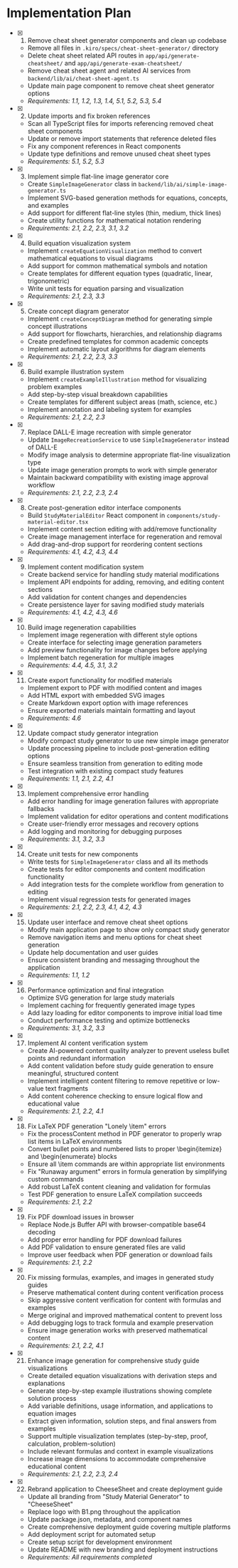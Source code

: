 # Implementation Plan

- [x] 1. Remove cheat sheet generator components and clean up codebase
  - Remove all files in `.kiro/specs/cheat-sheet-generator/` directory
  - Delete cheat sheet related API routes in `app/api/generate-cheatsheet/` and `app/api/generate-exam-cheatsheet/`
  - Remove cheat sheet agent and related AI services from `backend/lib/ai/cheat-sheet-agent.ts`
  - Update main page component to remove cheat sheet generator options
  - _Requirements: 1.1, 1.2, 1.3, 1.4, 5.1, 5.2, 5.3, 5.4_

- [x] 2. Update imports and fix broken references
  - Scan all TypeScript files for imports referencing removed cheat sheet components
  - Update or remove import statements that reference deleted files
  - Fix any component references in React components
  - Update type definitions and remove unused cheat sheet types
  - _Requirements: 5.1, 5.2, 5.3_

- [x] 3. Implement simple flat-line image generator core
  - Create `SimpleImageGenerator` class in `backend/lib/ai/simple-image-generator.ts`
  - Implement SVG-based generation methods for equations, concepts, and examples
  - Add support for different flat-line styles (thin, medium, thick lines)
  - Create utility functions for mathematical notation rendering
  - _Requirements: 2.1, 2.2, 2.3, 3.1, 3.2_

- [x] 4. Build equation visualization system
  - Implement `createEquationVisualization` method to convert mathematical equations to visual diagrams
  - Add support for common mathematical symbols and notation
  - Create templates for different equation types (quadratic, linear, trigonometric)
  - Write unit tests for equation parsing and visualization
  - _Requirements: 2.1, 2.3, 3.3_

- [x] 5. Create concept diagram generator
  - Implement `createConceptDiagram` method for generating simple concept illustrations
  - Add support for flowcharts, hierarchies, and relationship diagrams
  - Create predefined templates for common academic concepts
  - Implement automatic layout algorithms for diagram elements
  - _Requirements: 2.1, 2.2, 2.3, 3.3_

- [x] 6. Build example illustration system
  - Implement `createExampleIllustration` method for visualizing problem examples
  - Add step-by-step visual breakdown capabilities
  - Create templates for different subject areas (math, science, etc.)
  - Implement annotation and labeling system for examples
  - _Requirements: 2.1, 2.2, 2.3_

- [x] 7. Replace DALL-E image recreation with simple generator
  - Update `ImageRecreationService` to use `SimpleImageGenerator` instead of DALL-E
  - Modify image analysis to determine appropriate flat-line visualization type
  - Update image generation prompts to work with simple generator
  - Maintain backward compatibility with existing image approval workflow
  - _Requirements: 2.1, 2.2, 2.3, 2.4_

- [x] 8. Create post-generation editor interface components
  - Build `StudyMaterialEditor` React component in `components/study-material-editor.tsx`
  - Implement content section editing with add/remove functionality
  - Create image management interface for regeneration and removal
  - Add drag-and-drop support for reordering content sections
  - _Requirements: 4.1, 4.2, 4.3, 4.4_

- [x] 9. Implement content modification system
  - Create backend service for handling study material modifications
  - Implement API endpoints for adding, removing, and editing content sections
  - Add validation for content changes and dependencies
  - Create persistence layer for saving modified study materials
  - _Requirements: 4.1, 4.2, 4.3, 4.6_

- [x] 10. Build image regeneration capabilities
  - Implement image regeneration with different style options
  - Create interface for selecting image generation parameters
  - Add preview functionality for image changes before applying
  - Implement batch regeneration for multiple images
  - _Requirements: 4.4, 4.5, 3.1, 3.2_

- [x] 11. Create export functionality for modified materials
  - Implement export to PDF with modified content and images
  - Add HTML export with embedded SVG images
  - Create Markdown export option with image references
  - Ensure exported materials maintain formatting and layout
  - _Requirements: 4.6_

- [x] 12. Update compact study generator integration
  - Modify compact study generator to use new simple image generator
  - Update processing pipeline to include post-generation editing options
  - Ensure seamless transition from generation to editing mode
  - Test integration with existing compact study features
  - _Requirements: 1.1, 2.1, 2.2, 4.1_

- [x] 13. Implement comprehensive error handling
  - Add error handling for image generation failures with appropriate fallbacks
  - Implement validation for editor operations and content modifications
  - Create user-friendly error messages and recovery options
  - Add logging and monitoring for debugging purposes
  - _Requirements: 3.1, 3.2, 3.3_

- [x] 14. Create unit tests for new components
  - Write tests for `SimpleImageGenerator` class and all its methods
  - Create tests for editor components and content modification functionality
  - Add integration tests for the complete workflow from generation to editing
  - Implement visual regression tests for generated images
  - _Requirements: 2.1, 2.2, 2.3, 4.1, 4.2, 4.3_

- [x] 15. Update user interface and remove cheat sheet options
  - Modify main application page to show only compact study generator
  - Remove navigation items and menu options for cheat sheet generation
  - Update help documentation and user guides
  - Ensure consistent branding and messaging throughout the application
  - _Requirements: 1.1, 1.2_

- [x] 16. Performance optimization and final integration
  - Optimize SVG generation for large study materials
  - Implement caching for frequently generated image types
  - Add lazy loading for editor components to improve initial load time
  - Conduct performance testing and optimize bottlenecks
  - _Requirements: 3.1, 3.2, 3.3_

- [x] 17. Implement AI content verification system
  - Create AI-powered content quality analyzer to prevent useless bullet points and redundant information
  - Add content validation before study guide generation to ensure meaningful, structured content
  - Implement intelligent content filtering to remove repetitive or low-value text fragments
  - Add content coherence checking to ensure logical flow and educational value
  - _Requirements: 2.1, 2.2, 4.1_

- [x] 18. Fix LaTeX PDF generation "Lonely \item" errors
  - Fix the processContent method in PDF generator to properly wrap list items in LaTeX environments
  - Convert bullet points and numbered lists to proper \begin{itemize} and \begin{enumerate} blocks
  - Ensure all \item commands are within appropriate list environments
  - Fix "Runaway argument" errors in formula generation by simplifying custom commands
  - Add robust LaTeX content cleaning and validation for formulas
  - Test PDF generation to ensure LaTeX compilation succeeds
  - _Requirements: 2.1, 2.2_

- [x] 19. Fix PDF download issues in browser
  - Replace Node.js Buffer API with browser-compatible base64 decoding
  - Add proper error handling for PDF download failures
  - Add PDF validation to ensure generated files are valid
  - Improve user feedback when PDF generation or download fails
  - _Requirements: 2.1, 2.2_

- [x] 20. Fix missing formulas, examples, and images in generated study guides
  - Preserve mathematical content during content verification process
  - Skip aggressive content verification for content with formulas and examples
  - Merge original and improved mathematical content to prevent loss
  - Add debugging logs to track formula and example preservation
  - Ensure image generation works with preserved mathematical content
  - _Requirements: 2.1, 2.2, 4.1_

- [x] 21. Enhance image generation for comprehensive study guide visualizations
  - Create detailed equation visualizations with derivation steps and explanations
  - Generate step-by-step example illustrations showing complete solution process
  - Add variable definitions, usage information, and applications to equation images
  - Extract given information, solution steps, and final answers from examples
  - Support multiple visualization templates (step-by-step, proof, calculation, problem-solution)
  - Include relevant formulas and context in example visualizations
  - Increase image dimensions to accommodate comprehensive educational content
  - _Requirements: 2.1, 2.2, 2.3, 2.4_

- [x] 22. Rebrand application to CheeseSheet and create deployment guide
  - Update all branding from "Study Material Generator" to "CheeseSheet"
  - Replace logo with B1.png throughout the application
  - Update package.json, metadata, and component names
  - Create comprehensive deployment guide covering multiple platforms
  - Add deployment script for automated setup
  - Create setup script for development environment
  - Update README with new branding and deployment instructions
  - _Requirements: All requirements completed_